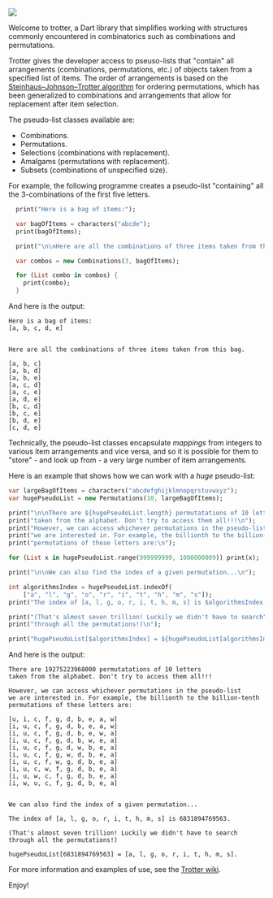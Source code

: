 
![](https://bitbucket.org/ram6ler/dart_trotter/wiki/dart_trotter_banner.png)

Welcome to trotter, a Dart library that simplifies working with structures commonly
encountered in combinatorics such as combinations and permutations.

Trotter gives the developer access to pseuso-lists that "contain" all arrangements
(combinations, permutations, etc.) of objects taken from a specified list of items.
The order of arrangements is based on the
[Steinhaus–Johnson–Trotter algorithm](https://en.wikipedia.org/wiki/Steinhaus%E2%80%93Johnson%E2%80%93Trotter_algorithm)
for ordering permutations, which has been generalized to combinations and arrangements
that allow for replacement after item selection.

The pseudo-list classes available are:

* Combinations.
* Permutations.
* Selections (combinations with replacement).
* Amalgams (permutations with replacement).
* Subsets (combinations of unspecified size).

For example, the following programme creates a pseudo-list "containing"
all the 3-combinations of the first five letters.

```dart
  print("Here is a bag of items:");

  var bagOfItems = characters("abcde");
  print(bagOfItems);

  print("\n\nHere are all the combinations of three items taken from this bag.");

  var combos = new Combinations(3, bagOfItems);

  for (List combo in combos) {
    print(combo);
  }
```

And here is the output:

```text
Here is a bag of items:
[a, b, c, d, e]


Here are all the combinations of three items taken from this bag.

[a, b, c]
[a, b, d]
[a, b, e]
[a, c, d]
[a, c, e]
[a, d, e]
[b, c, d]
[b, c, e]
[b, d, e]
[c, d, e]

```
Technically, the pseudo-list classes encapsulate *mappings* from integers to
various item arrangements and vice versa, and so it is possible for them to
"store" - and look up from - a very large number of item arrangements.

Here is an example that shows how we can work with a *huge* pseudo-list:

```dart
var largeBagOfItems = characters("abcdefghijklmnopqrstuvwxyz");
var hugePseudoList = new Permutations(10, largeBagOfItems);

print("\n\nThere are ${hugePseudoList.length} permutatations of 10 letters");
print("taken from the alphabet. Don't try to access them all!!!\n");
print("However, we can access whichever permutations in the pseudo-list");
print("we are interested in. For example, the billionth to the billion-tenth");
print("permutations of these letters are:\n");

for (List x in hugePseudoList.range(999999999, 1000000009)) print(x);

print("\n\nWe can also find the index of a given permutation...\n");

int algorithmsIndex = hugePseudoList.indexOf(
    ["a", "l", "g", "o", "r", "i", "t", "h", "m", "s"]);
print("The index of [a, l, g, o, r, i, t, h, m, s] is $algorithmsIndex.\n");

print("(That's almost seven trillion! Luckily we didn't have to search");
print("through all the permutations!)\n");

print("hugePseudoList[$algorithmsIndex] = ${hugePseudoList[algorithmsIndex]}.");
```

And here is the output:

```text
There are 19275223968000 permutatations of 10 letters
taken from the alphabet. Don't try to access them all!!!

However, we can access whichever permutations in the pseudo-list
we are interested in. For example, the billionth to the billion-tenth
permutations of these letters are:

[u, i, c, f, g, d, b, e, a, w]
[i, u, c, f, g, d, b, e, a, w]
[i, u, c, f, g, d, b, e, w, a]
[i, u, c, f, g, d, b, w, e, a]
[i, u, c, f, g, d, w, b, e, a]
[i, u, c, f, g, w, d, b, e, a]
[i, u, c, f, w, g, d, b, e, a]
[i, u, c, w, f, g, d, b, e, a]
[i, u, w, c, f, g, d, b, e, a]
[i, w, u, c, f, g, d, b, e, a]


We can also find the index of a given permutation...

The index of [a, l, g, o, r, i, t, h, m, s] is 6831894769563.

(That's almost seven trillion! Luckily we didn't have to search
through all the permutations!)

hugePseudoList[6831894769563] = [a, l, g, o, r, i, t, h, m, s].
```

For more information and examples of use, see the
[Trotter wiki](https://bitbucket.org/ram6ler/dart_trotter/wiki/Home.md).

Enjoy!